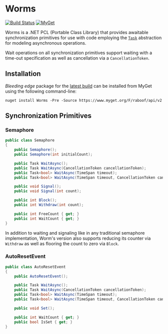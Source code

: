 # Worms

[![Build Status][build-badge]][builds]
[![MyGet][myget-badge]][edge-pkgs]

Worms is a .NET PCL (Portable Class Library) that provides awaitable
synchronization primitives for use with code employing the [`Task`][task]
abstraction for modeling asynchronous operations.

Wait operations on all synchronization primitives support waiting with a
time-out specification as well as cancellation via a `CancellationToken`.

## Installation

*Bleeding edge* package for the [latest build][builds] can be installed
from MyGet using the following command-line:

    nuget install Worms -Pre -Source https://www.myget.org/F/raboof/api/v2

## Synchronization Primitives

### Semaphore

```c#
public class Semaphore
{
    public Semaphore();
    public Semaphore(int initialCount);

    public Task WaitAsync();
    public Task WaitAsync(CancellationToken cancellationToken);
    public Task<bool> WaitAsync(TimeSpan timeout);
    public Task<bool> WaitAsync(TimeSpan timeout, CancellationToken cancellationToken);

    public void Signal();
    public void Signal(int count);

    public int Block();
    public int Withdraw(int count);

    public int FreeCount { get; }
    public int WaitCount { get; }
}
```

In addition to waiting and signaling like in any traditional semaphore
implementation, Worm's version also supports reducing its counter via
`Withdraw` as well as flooring the count to zero via `Block`.

### AutoResetEvent

```c#
public class AutoResetEvent
{
    public AutoResetEvent();

    public Task WaitAsync();
    public Task WaitAsync(CancellationToken cancellationToken);
    public Task<bool> WaitAsync(TimeSpan timeout);
    public Task<bool> WaitAsync(TimeSpan timeout, CancellationToken cancellationToken);

    public void Set();

    public int WaitCount { get; }
    public bool IsSet { get; }
}
```


  [task]: https://msdn.microsoft.com/en-us/library/system.threading.tasks.task(v=vs.110).aspx
  [build-badge]: https://img.shields.io/appveyor/ci/raboof/worms.svg
  [myget-badge]: https://img.shields.io/myget/raboof/v/Worms.svg?label=myget
  [edge-pkgs]: https://www.myget.org/feed/raboof/package/nuget/Worms
  [builds]: https://ci.appveyor.com/project/raboof/worms
